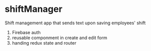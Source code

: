 # shiftManager
Shift management app that sends text upon saving employees' shift
1) Firebase auth
2) reusable componment in create and edit form
3) handing redux state and router
